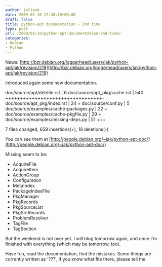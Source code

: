 ```yaml
---
author: juliank
date: 2009-01-10 17:38:10+00:00
draft: false
title: python-apt documentation - 2nd time
type: post
url: /2009/01/10/python-apt-documentation-2nd-time/
categories:
- Debian
- Python
---
```


News: [http://bzr.debian.org/loggerhead/users/jak/python-apt/jak/revision/219](http://bzr.debian.org/loggerhead/users/jak/python-apt/jak/revision/219)
 
introduced again some new documentation.

doc/source/apt/debfile.rst            |    6
doc/source/apt_pkg/cache.rst          |  540 +++++++++++++++++++++++++++++++++-
doc/source/apt_pkg/index.rst          |   24 +
doc/source/conf.py                    |    5
doc/source/examples/cache-packages.py |   22 +
doc/source/examples/cache-pkgfile.py  |   29 +
doc/source/examples/missing-deps.py   |   51 +++

7 files changed, 659 insertions(+), 18 deletions(-)

You can see them at [http://people.debian.org/~jak/python-apt-doc/](http://people.debian.org/~jak/python-apt-doc/)

Missing seem to be:
 - AcquireFile
 - AcquireItem
 - ActionGroup
 - Configuration
 - MetaIndex
 - PackageIndexFile
 - PkgManager
 - PkgRecords
 - PkgSourceList
 - PkgSrcRecords
 - ProblemResolver
 - TagFile
 - TagSection

But the weekend is not over yet. I will blog tomorrow again, and once I'm finished with everything (which may be tomorrow, too). 

Have fun, read the documentation, find the mistakes. Some things are currently written as '???', if you know what fits there, please tell me.
